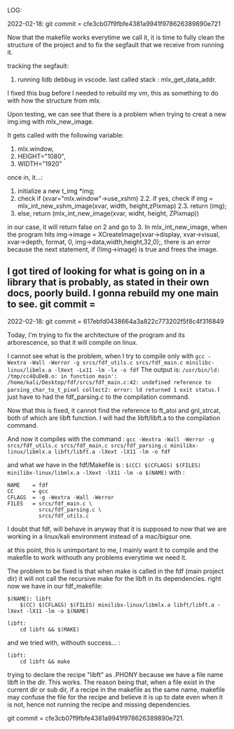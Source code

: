 LOG:

2022-02-18: git commit = cfe3cb07f9fbfe4381a9941f978626389890e721

Now that the makefile works everytime we call it, it is time to fully clean the structure of the project and to fix the segfault that we receive from running it.

tracking the segfault: 

1. running lldb debbug in vscode. 
    last called stack : mlx_get_data_addr.

I fixed this bug before I needed to rebuild my vm, this as something to do with how the structure from mlx. 

Upon testing, we can see that there is a problem when trying to creat a new img.img with mlx_new_image.

It gets called with the following variable:
1. mlx.window, 
2. HEIGHT="1080", 
3. WIDTH="1920"

once in, it...: 
1. initialize a new t_img *img;
2. check if (xvar="mlx.window"->use_xshm)
	2.2. if yes, check if img = mlx_int_new_xshm_image(xvar, width, height,zPixmap)
	2.3. return (img);
3. else, return (mlx_int_new_image(xvar, widht, height, ZPixmap))

in our case, it will return false on 2 and go to 3.
In mlx_int_new_image, when the program hits img->image = XCreateImage(xvar->display, xvar->visual, xvar->depth, format, 0, img->data,width,height,32,0);, there is an error because the next statement, if (!img->image) is true and frees the image.

I got tired of looking for what is going on in a library that is probably, as stated in their own docs, poorly build. I gonna rebuild my one main to see. 
git commit = 
----------------------------------------------------------------------------------------------------------------------------------------------------------------------

2022-02-18: git commit = 617ebfd0438664a3a822c773202f5f8c4f316849

Today, I'm trying to fix the architecture of the program and its arborescence, so that it will compile on linux. 

I cannot see what is the problem, when I try to compile only with `gcc -Wextra -Wall -Werror -g srcs/fdf_utils.c srcs/fdf_main.c minilibc-linux/libmlx.a -lXext -Lx11 -lm -lx -o fdf` The output is: `/usr/bin/ld: /tmp/cc4QuDeB.o: in function main': /home/kali/Desktop/fdf/srcs/fdf_main.c:42: undefined reference to parsing_char_to_t_pixel collect2: error: ld returned 1 exit status`. I just have to had the fdf_parsing.c to the compilation command.

Now that this is fixed, it cannot find the reference to ft_atoi and gnl_strcat, both of which are libft function. I will had the libft/libft.a to the compilation command. 

And now it compiles with the command : 
`gcc -Wextra -Wall -Werror -g srcs/fdf_utils.c srcs/fdf_main.c srcs/fdf_parsing.c minilibx-linux/libmlx.a libft/libft.a -lXext -lX11 -lm -o fdf`

and what we have in the fdf/Makefile is : 
`$(CC) $(CFLAGS) $(FILES) minilibx-linux/libmlx.a -lXext -lX11 -lm -o $(NAME)`
with :
```
NAME 	= fdf
CC		= gcc
CFLAGS	= -g -Wextra -Wall -Werror
FILES	= srcs/fdf_main.c \
		  srcs/fdf_parsing.c \
		  srcs/fdf_utils.c
```

I doubt that fdf, will behave in anyway that it is supposed to now that we are working in a linux/kali environment instead of a mac/bigsur one.

at this point, this is unimportant to me, I mainly want it to compile and the makefile to work withouth any problems everytime we need it.

The problem to be fixed is that when make is called in the fdf (main project dir) it will not call the recursive make for the libft in its dependencies.
right now we have in our fdf_makefile: 
```
$(NAME): libft
	$(CC) $(CFLAGS) $(FILES) minilibx-linux/libmlx.a libft/libft.a -lXext -lX11 -lm -o $(NAME)

libft:
	cd libft && $(MAKE)
```

and we tried with, withouth success... :
```
libft:
    cd libft && make
```

trying to declare the recipe "libft" as .PHONY because we have a file name libft in the dir.
This works. The reason being that, when a file exist in the current dir or sub dir, if a recipe in the makefile as the same name, makefile may confuse the file for the recipe and believe it is up to date even when it is not, hence not running the recipe and missing dependencies. 

git commit = cfe3cb07f9fbfe4381a9941f978626389890e721.